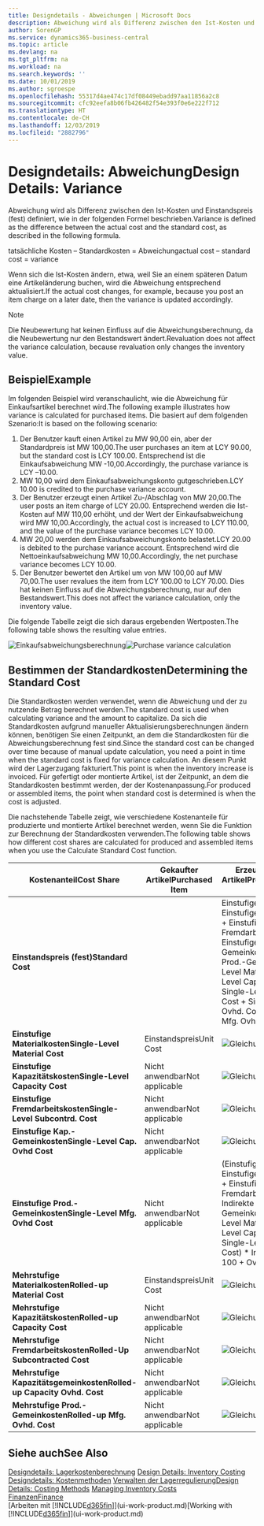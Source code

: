 ```yaml
---
title: Designdetails - Abweichungen | Microsoft Docs
description: Abweichung wird als Differenz zwischen den Ist-Kosten und Einstandspreis (fest) definiert, wie in der folgenden Formel beschrieben.
author: SorenGP
ms.service: dynamics365-business-central
ms.topic: article
ms.devlang: na
ms.tgt_pltfrm: na
ms.workload: na
ms.search.keywords: ''
ms.date: 10/01/2019
ms.author: sgroespe
ms.openlocfilehash: 55317d4ae474c17df08449ebadd97aa11856a2c8
ms.sourcegitcommit: cfc92eefa8b06fb426482f54e393f0e6e222f712
ms.translationtype: HT
ms.contentlocale: de-CH
ms.lasthandoff: 12/03/2019
ms.locfileid: "2882796"
---
```

# <a name="design-details-variance"></a><span data-ttu-id="98c23-103">Designdetails: Abweichung</span><span class="sxs-lookup"><span data-stu-id="98c23-103">Design Details: Variance</span></span>
<span data-ttu-id="98c23-104">Abweichung wird als Differenz zwischen den Ist-Kosten und Einstandspreis (fest) definiert, wie in der folgenden Formel beschrieben.</span><span class="sxs-lookup"><span data-stu-id="98c23-104">Variance is defined as the difference between the actual cost and the standard cost, as described in the following formula.</span></span>  

 <span data-ttu-id="98c23-105">tatsächliche Kosten – Standardkosten = Abweichung</span><span class="sxs-lookup"><span data-stu-id="98c23-105">actual cost – standard cost = variance</span></span>  

 <span data-ttu-id="98c23-106">Wenn sich die Ist-Kosten ändern, etwa, weil Sie an einem späteren Datum eine Artikeländerung buchen, wird die Abweichung entsprechend aktualisiert.</span><span class="sxs-lookup"><span data-stu-id="98c23-106">If the actual cost changes, for example, because you post an item charge on a later date, then the variance is updated accordingly.</span></span>  

> [!NOTE]  
>  <span data-ttu-id="98c23-107">Die Neubewertung hat keinen Einfluss auf die Abweichungsberechnung, da die Neubewertung nur den Bestandswert ändert.</span><span class="sxs-lookup"><span data-stu-id="98c23-107">Revaluation does not affect the variance calculation, because revaluation only changes the inventory value.</span></span>  

## <a name="example"></a><span data-ttu-id="98c23-108">Beispiel</span><span class="sxs-lookup"><span data-stu-id="98c23-108">Example</span></span>  
 <span data-ttu-id="98c23-109">Im folgenden Beispiel wird veranschaulicht, wie die Abweichung für Einkaufsartikel berechnet wird.</span><span class="sxs-lookup"><span data-stu-id="98c23-109">The following example illustrates how variance is calculated for purchased items.</span></span> <span data-ttu-id="98c23-110">Die basiert auf dem folgenden Szenario:</span><span class="sxs-lookup"><span data-stu-id="98c23-110">It is based on the following scenario:</span></span>  

1.  <span data-ttu-id="98c23-111">Der Benutzer kauft einen Artikel zu MW 90,00 ein, aber der Standardpreis ist MW 100,00.</span><span class="sxs-lookup"><span data-stu-id="98c23-111">The user purchases an item at LCY 90.00, but the standard cost is LCY 100.00.</span></span> <span data-ttu-id="98c23-112">Entsprechend ist die Einkaufsabweichung MW -10,00.</span><span class="sxs-lookup"><span data-stu-id="98c23-112">Accordingly, the purchase variance is LCY –10.00.</span></span>  
2.  <span data-ttu-id="98c23-113">MW 10,00 wird dem Einkaufsabweichungskonto gutgeschrieben.</span><span class="sxs-lookup"><span data-stu-id="98c23-113">LCY 10.00 is credited to the purchase variance account.</span></span>  
3.  <span data-ttu-id="98c23-114">Der Benutzer erzeugt einen Artikel Zu-/Abschlag von MW 20,00.</span><span class="sxs-lookup"><span data-stu-id="98c23-114">The user posts an item charge of LCY 20.00.</span></span> <span data-ttu-id="98c23-115">Entsprechend werden die Ist-Kosten auf MW 110,00 erhöht, und der Wert der Einkaufsabweichung wird MW 10,00.</span><span class="sxs-lookup"><span data-stu-id="98c23-115">Accordingly, the actual cost is increased to LCY 110.00, and the value of the purchase variance becomes LCY 10.00.</span></span>  
4.  <span data-ttu-id="98c23-116">MW 20,00 werden dem Einkaufsabweichungskonto belastet.</span><span class="sxs-lookup"><span data-stu-id="98c23-116">LCY 20.00 is debited to the purchase variance account.</span></span> <span data-ttu-id="98c23-117">Entsprechend wird die Nettoeinkaufsabweichung MW 10,00.</span><span class="sxs-lookup"><span data-stu-id="98c23-117">Accordingly, the net purchase variance becomes LCY 10.00.</span></span>  
5.  <span data-ttu-id="98c23-118">Der Benutzer bewertet den Artikel um von MW 100,00 auf MW 70,00.</span><span class="sxs-lookup"><span data-stu-id="98c23-118">The user revalues the item from LCY 100.00 to LCY 70.00.</span></span> <span data-ttu-id="98c23-119">Dies hat keinen Einfluss auf die Abweichungsberechnung, nur auf den Bestandswert.</span><span class="sxs-lookup"><span data-stu-id="98c23-119">This does not affect the variance calculation, only the inventory value.</span></span>  

 <span data-ttu-id="98c23-120">Die folgende Tabelle zeigt die sich daraus ergebenden Wertposten.</span><span class="sxs-lookup"><span data-stu-id="98c23-120">The following table shows the resulting value entries.</span></span>  

 <span data-ttu-id="98c23-121">![Einkaufsabweichungsberechnung](media/design_details_inventory_costing_11_purchase_variance.png "Einkaufsabweichungsberechnung")</span><span class="sxs-lookup"><span data-stu-id="98c23-121">![Purchase variance calculation](media/design_details_inventory_costing_11_purchase_variance.png "Purchase variance calculation")</span></span>  

## <a name="determining-the-standard-cost"></a><span data-ttu-id="98c23-122">Bestimmen der Standardkosten</span><span class="sxs-lookup"><span data-stu-id="98c23-122">Determining the Standard Cost</span></span>  
 <span data-ttu-id="98c23-123">Die Standardkosten werden verwendet, wenn die Abweichung und der zu nutzende Betrag berechnet werden.</span><span class="sxs-lookup"><span data-stu-id="98c23-123">The standard cost is used when calculating variance and the amount to capitalize.</span></span> <span data-ttu-id="98c23-124">Da sich die Standardkosten aufgrund manueller Aktualisierungsberechnungen ändern können, benötigen Sie einen Zeitpunkt, an dem die Standardkosten für die Abweichungsberechnung fest sind.</span><span class="sxs-lookup"><span data-stu-id="98c23-124">Since the standard cost can be changed over time because of manual update calculation, you need a point in time when the standard cost is fixed for variance calculation.</span></span> <span data-ttu-id="98c23-125">An diesem Punkt wird der Lagerzugang fakturiert.</span><span class="sxs-lookup"><span data-stu-id="98c23-125">This point is when the inventory increase is invoiced.</span></span> <span data-ttu-id="98c23-126">Für gefertigt oder montierte Artikel, ist der Zeitpunkt, an dem die Standardkosten bestimmt werden, der der Kostenanpassung.</span><span class="sxs-lookup"><span data-stu-id="98c23-126">For produced or assembled items, the point when standard cost is determined is when the cost is adjusted.</span></span>  

 <span data-ttu-id="98c23-127">Die nachstehende Tabelle zeigt, wie verschiedene Kostenanteile für produzierte und montierte Artikel berechnet werden, wenn Sie die Funktion zur Berechnung der Standardkosten verwenden.</span><span class="sxs-lookup"><span data-stu-id="98c23-127">The following table shows how different cost shares are calculated for produced and assembled items when you use the Calculate Standard Cost function.</span></span>  

|<span data-ttu-id="98c23-128">Kostenanteil</span><span class="sxs-lookup"><span data-stu-id="98c23-128">Cost Share</span></span>|<span data-ttu-id="98c23-129">Gekaufter Artikel</span><span class="sxs-lookup"><span data-stu-id="98c23-129">Purchased Item</span></span>|<span data-ttu-id="98c23-130">Erzeugter/Montierter Artikel</span><span class="sxs-lookup"><span data-stu-id="98c23-130">Produced/Assembled Item</span></span>|  
|----------------|--------------------|------------------------------|  
|<span data-ttu-id="98c23-131">**Einstandspreis (fest)**</span><span class="sxs-lookup"><span data-stu-id="98c23-131">**Standard Cost**</span></span>||<span data-ttu-id="98c23-132">Einstufige Materialkosten + Einstufige Kapazitätskosten + Einstufige Fremdarbeitskosten + Einstufige Kap.-Gemeinkosten + Einstufige Prod.-Gemeinkosten</span><span class="sxs-lookup"><span data-stu-id="98c23-132">Single-Level Material Cost + Single-Level Capacity Cost + Single-Level Subcontrd. Cost + Single-Level Cap. Ovhd. Cost + Single-Level Mfg. Ovhd. Cost</span></span>|  
|<span data-ttu-id="98c23-133">**Einstufige Materialkosten**</span><span class="sxs-lookup"><span data-stu-id="98c23-133">**Single-Level Material Cost**</span></span>|<span data-ttu-id="98c23-134">Einstandspreis</span><span class="sxs-lookup"><span data-stu-id="98c23-134">Unit Cost</span></span>|<span data-ttu-id="98c23-135">![Gleichung 1](media/design_details_inventory_costing_11_equation_1.png "Gleichung 1")</span><span class="sxs-lookup"><span data-stu-id="98c23-135">![Equation 1](media/design_details_inventory_costing_11_equation_1.png "Equation 1")</span></span>|  
|<span data-ttu-id="98c23-136">**Einstufige Kapazitätskosten**</span><span class="sxs-lookup"><span data-stu-id="98c23-136">**Single-Level Capacity Cost**</span></span>|<span data-ttu-id="98c23-137">Nicht anwendbar</span><span class="sxs-lookup"><span data-stu-id="98c23-137">Not applicable</span></span>|<span data-ttu-id="98c23-138">![Gleichung 2](media/design_details_inventory_costing_11_equation_2.png "Gleichung 2")</span><span class="sxs-lookup"><span data-stu-id="98c23-138">![Equation 2](media/design_details_inventory_costing_11_equation_2.png "Equation 2")</span></span>|  
|<span data-ttu-id="98c23-139">**Einstufige Fremdarbeitskosten**</span><span class="sxs-lookup"><span data-stu-id="98c23-139">**Single-Level Subcontrd. Cost**</span></span>|<span data-ttu-id="98c23-140">Nicht anwendbar</span><span class="sxs-lookup"><span data-stu-id="98c23-140">Not applicable</span></span>|<span data-ttu-id="98c23-141">![Gleichung 3](media/design_details_inventory_costing_11_equation_3.png "Gleichung 3")</span><span class="sxs-lookup"><span data-stu-id="98c23-141">![Equation 3](media/design_details_inventory_costing_11_equation_3.png "Equation 3")</span></span>|  
|<span data-ttu-id="98c23-142">**Einstufige Kap.-Gemeinkosten**</span><span class="sxs-lookup"><span data-stu-id="98c23-142">**Single-Level Cap. Ovhd Cost**</span></span>|<span data-ttu-id="98c23-143">Nicht anwendbar</span><span class="sxs-lookup"><span data-stu-id="98c23-143">Not applicable</span></span>|<span data-ttu-id="98c23-144">![Gleichung 4](media/design_details_inventory_costing_11_equation_4.png "Gleichung 4")</span><span class="sxs-lookup"><span data-stu-id="98c23-144">![Equation 4](media/design_details_inventory_costing_11_equation_4.png "Equation 4")</span></span>|  
|<span data-ttu-id="98c23-145">**Einstufige Prod.-Gemeinkosten**</span><span class="sxs-lookup"><span data-stu-id="98c23-145">**Single-Level Mfg. Ovhd Cost**</span></span>|<span data-ttu-id="98c23-146">Nicht anwendbar</span><span class="sxs-lookup"><span data-stu-id="98c23-146">Not applicable</span></span>|<span data-ttu-id="98c23-147">(Einstufige Materialkosten + Einstufige Kapazitätskosten + Einstufige Fremdarbeitskosten) \* Indirekte Kosten %/100 + Gemeinkostensatz</span><span class="sxs-lookup"><span data-stu-id="98c23-147">(Single-Level Material Cost + Single-Level Capacity Cost + Single-Level Subcontrd. Cost) \* Indirect Cost % / 100 + Overhead Rate</span></span>|  
|<span data-ttu-id="98c23-148">**Mehrstufige Materialkosten**</span><span class="sxs-lookup"><span data-stu-id="98c23-148">**Rolled-up Material Cost**</span></span>|<span data-ttu-id="98c23-149">Einstandspreis</span><span class="sxs-lookup"><span data-stu-id="98c23-149">Unit Cost</span></span>|<span data-ttu-id="98c23-150">![Gleichung 5](media/design_details_inventory_costing_11_equation_5.png "Gleichung 5")</span><span class="sxs-lookup"><span data-stu-id="98c23-150">![Equation 5](media/design_details_inventory_costing_11_equation_5.png "Equation 5")</span></span>|  
|<span data-ttu-id="98c23-151">**Mehrstufige Kapazitätskosten**</span><span class="sxs-lookup"><span data-stu-id="98c23-151">**Rolled-up Capacity Cost**</span></span>|<span data-ttu-id="98c23-152">Nicht anwendbar</span><span class="sxs-lookup"><span data-stu-id="98c23-152">Not applicable</span></span>|<span data-ttu-id="98c23-153">![Gleichung 6](media/design_details_inventory_costing_11_equation_6.png "Gleichung 6")</span><span class="sxs-lookup"><span data-stu-id="98c23-153">![Equation 6](media/design_details_inventory_costing_11_equation_6.png "Equation 6")</span></span>|  
|<span data-ttu-id="98c23-154">**Mehrstufige Fremdarbeitskosten**</span><span class="sxs-lookup"><span data-stu-id="98c23-154">**Rolled-Up Subcontracted Cost**</span></span>|<span data-ttu-id="98c23-155">Nicht anwendbar</span><span class="sxs-lookup"><span data-stu-id="98c23-155">Not applicable</span></span>|<span data-ttu-id="98c23-156">![Gleichung 7](media/design_details_inventory_costing_11_equation_7.png "Gleichung 7")</span><span class="sxs-lookup"><span data-stu-id="98c23-156">![Equation 7](media/design_details_inventory_costing_11_equation_7.png "Equation 7")</span></span>|  
|<span data-ttu-id="98c23-157">**Mehrstufige Kapazitätsgemeinkosten**</span><span class="sxs-lookup"><span data-stu-id="98c23-157">**Rolled-up Capacity Ovhd. Cost**</span></span>|<span data-ttu-id="98c23-158">Nicht anwendbar</span><span class="sxs-lookup"><span data-stu-id="98c23-158">Not applicable</span></span>|<span data-ttu-id="98c23-159">![Gleichung 8](media/design_details_inventory_costing_11_equation_8.png "Gleichung 8")</span><span class="sxs-lookup"><span data-stu-id="98c23-159">![Equation 8](media/design_details_inventory_costing_11_equation_8.png "Equation 8")</span></span>|  
|<span data-ttu-id="98c23-160">**Mehrstufige Prod.-Gemeinkosten**</span><span class="sxs-lookup"><span data-stu-id="98c23-160">**Rolled-up Mfg. Ovhd. Cost**</span></span>|<span data-ttu-id="98c23-161">Nicht anwendbar</span><span class="sxs-lookup"><span data-stu-id="98c23-161">Not applicable</span></span>|<span data-ttu-id="98c23-162">![Gleichung 9](media/design_details_inventory_costing_11_equation_9.png "Gleichung 9")</span><span class="sxs-lookup"><span data-stu-id="98c23-162">![Equation 9](media/design_details_inventory_costing_11_equation_9.png "Equation 9")</span></span>|  

## <a name="see-also"></a><span data-ttu-id="98c23-163">Siehe auch</span><span class="sxs-lookup"><span data-stu-id="98c23-163">See Also</span></span>  
 <span data-ttu-id="98c23-164">[Designdetails: Lagerkostenberechnung](design-details-inventory-costing.md) </span><span class="sxs-lookup"><span data-stu-id="98c23-164">[Design Details: Inventory Costing](design-details-inventory-costing.md) </span></span>  
 <span data-ttu-id="98c23-165">[Designdetails: Kostenmethoden](design-details-costing-methods.md) [Verwalten der Lagerregulierung](finance-manage-inventory-costs.md)</span><span class="sxs-lookup"><span data-stu-id="98c23-165">[Design Details: Costing Methods](design-details-costing-methods.md) [Managing Inventory Costs](finance-manage-inventory-costs.md)</span></span>  
 [<span data-ttu-id="98c23-166">Finanzen</span><span class="sxs-lookup"><span data-stu-id="98c23-166">Finance</span></span>](finance.md)  
 <span data-ttu-id="98c23-167">[Arbeiten mit [!INCLUDE[d365fin](includes/d365fin_md.md)]](ui-work-product.md)</span><span class="sxs-lookup"><span data-stu-id="98c23-167">[Working with [!INCLUDE[d365fin](includes/d365fin_md.md)]](ui-work-product.md)</span></span>
